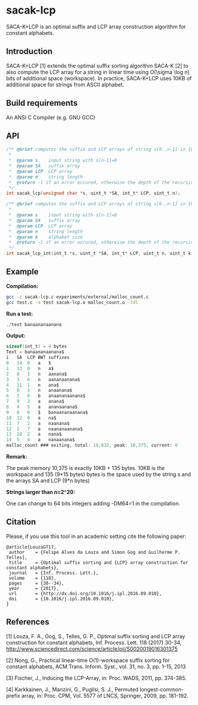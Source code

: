 # sacak-lcp

SACA-K+LCP is an optimal suffix and LCP array construction algorithm for constant alphabets.

## Introduction

SACA-K+LCP \[1\] extends the optimal suffix sorting algorithm SACA-K [2] to also compute the LCP array for a string in linear time using O(\sigma \log n) bits of additional space (workspace). In practice, SACA-K+LCP uses 10KB of additional space for strings from ASCII alphabet.


## Build requirements

An ANSI C Compiler (e.g. GNU GCC)


## API

```c
/** @brief computes the suffix and LCP arrays of string s[0..n-1] in {0..255}^n
 *
 *  @param s    input string with s[n-1]=0
 *  @param SA   suffix array 
 *  @param LCP  LCP array 
 *  @param n    string length
 *  @return -1 if an error occured, otherwise the depth of the recursive calls.
 */
int sacak_lcp(unsigned char *s, uint_t *SA, int_t* LCP, uint_t n);

/** @brief computes the suffix and LCP arrays of string s[0..n-1] in {0..k}^n
 *
 *  @param s    input string with s[n-1]=0
 *  @param SA   suffix array 
 *  @param LCP  LCP array 
 *  @param n    string length
 *  @param k    alphabet size
 *  @return -1 if an error occured, otherwise the depth of the recursive calls.
 */
int sacak_lcp_int(int_t *s, uint_t *SA, int_t* LCP, uint_t n, uint_t k);
```

## Example

**Compilation:**

```sh
gcc -c sacak-lcp.c experiments/external/malloc_count.c
gcc test.c -o test sacak-lcp.o malloc_count.o -ldl
```

**Run a test:**

```c
./test banaananaanana
```

**Output:**

```c
sizeof(int_t) = 4 bytes
Text = banaananaanana$
i	SA	LCP	BWT	suffixes
0	14	0	a	$
1	13	0	n	a$
2	8	1	n	aanana$
3	3	6	n	aananaanana$
4	11	1	n	ana$
5	6	3	n	anaanana$
6	1	8	b	anaananaanana$
7	9	3	a	anana$
8	4	5	a	ananaanana$
9	0	0	$	banaananaanana$
10	12	0	a	na$
11	7	2	a	naanana$
12	2	7	a	naananaanana$
13	10	2	a	nana$
14	5	4	a	nanaanana$
malloc_count ### exiting, total: 19,832, peak: 10,375, current: 0
```

**Remark:**

The peak memory 10,375 is exactly 10KB + 135 bytes.
10KB is the workspace and 135 (9\*15 bytes) bytes is the space used by the string s and the arrays SA and LCP (9\*n bytes)

**Strings larger than n=2^20:**

One can change to 64 bits integers adding -DM64=1 in the compilation.


## Citation

Please, if you use this tool in an academic setting cite the following paper:

    @article{LouzaGT17,
     author    = {Felipe Alves da Louza and Simon Gog and Guilherme P. Telles},
     title     = {Optimal suffix sorting and {LCP} array construction for constant alphabets},
     journal   = {Inf. Process. Lett.},
     volume    = {118},
     pages     = {30--34},
     year      = {2017},
     url       = {http://dx.doi.org/10.1016/j.ipl.2016.09.010},
     doi       = {10.1016/j.ipl.2016.09.010},
    }
    

## References

\[1\] Louza, F. A., Gog, S., Telles, G. P., Optimal suffix sorting and LCP array construction for constant alphabets, Inf. Process. Lett. 118 (2017) 30-34, http://www.sciencedirect.com/science/article/pii/S0020019016301375

\[2\] Nong, G., Practical linear-time O(1)-workspace suffix sorting for constant alphabets, ACM Trans. Inform. Syst., vol. 31, no. 3, pp. 1-15, 2013

\[3\] Fischer, J., Inducing the LCP-Array, in: Proc. WADS, 2011, pp. 374-385.

\[4\] Karkkainen, J., Manzini, G., Puglisi, S. J., Permuted longest-common-prefix array, in: Proc. CPM, Vol. 5577 of LNCS, Springer, 2009, pp. 181-192.
